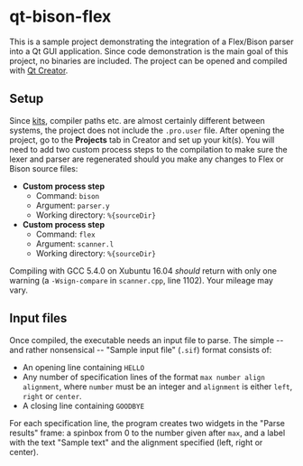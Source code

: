 # qt-bison-flex

This is a sample project demonstrating the integration of a Flex/Bison parser into a Qt GUI application. Since code demonstration is the main goal of this project, no binaries are included. The project can be opened and compiled with [Qt Creator][creator].

## Setup

Since [kits][kits], compiler paths etc. are almost certainly different between systems, the project does not include the `.pro.user` file. After opening the project, go to the **Projects** tab in Creator and set up your kit(s). You will need to add two custom process steps to the compilation to make sure the lexer and parser are regenerated should you make any changes to Flex or Bison source files:

 * **Custom process step**
   * Command: `bison`
   * Argument: `parser.y`
   * Working directory: `%{sourceDir}`
 * **Custom process step**
   * Command: `flex`
   * Argument: `scanner.l`
   * Working directory: `%{sourceDir}`

Compiling with GCC 5.4.0 on Xubuntu 16.04 _should_ return with only one warning (a `-Wsign-compare` in `scanner.cpp`, line 1102). Your mileage may vary.

## Input files

Once compiled, the executable needs an input file to parse. The simple -- and rather nonsensical -- "Sample input file" (`.sif`) format consists of:

 * An opening line containing `HELLO`
 * Any number of specification lines of the format `max number align alignment`, where `number` must be an integer and `alignment` is either `left`, `right` or `center`.
 * A closing line containing `GOODBYE`
 
For each specification line, the program creates two widgets in the "Parse results" frame: a spinbox from 0 to the number given after `max`, and a label with the text "Sample text" and the alignment specified (left, right or center).

[creator]: http://doc.qt.io/qtcreator/index.html
[kits]: http://doc.qt.io/qtcreator/creator-targets.html
